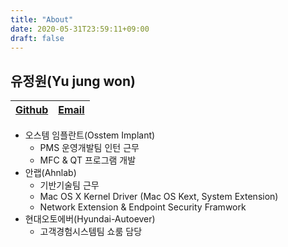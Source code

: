 ```yaml
---
title: "About"
date: 2020-05-31T23:59:11+09:00
draft: false
---
```


## 유정원(Yu jung won)

|[Github](github.com/yjw5344)|[Email](yjw5344@hanmail.net)|
|---|---|


- 오스템 임플란트(Osstem Implant) 
    - PMS 운영개발팀 인턴 근무
    - MFC & QT 프로그램 개발
- 안랩(Ahnlab)
    - 기반기술팀 근무
    - Mac OS X Kernel Driver (Mac OS Kext, System Extension)
    - Network Extension & Endpoint Security Framwork
- 현대오토에버(Hyundai-Autoever)
    - 고객경험시스템팀 쇼룸 담당

